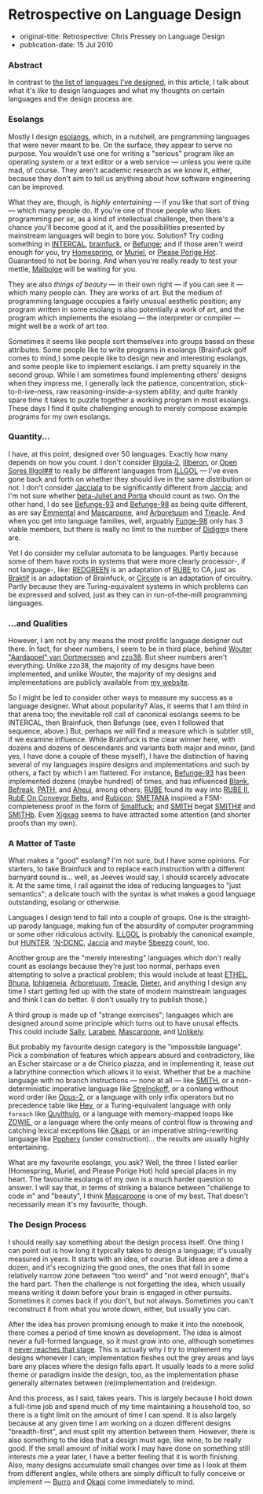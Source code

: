 Retrospective on Language Design
================================

*   original-title: Retrospective: Chris Pressey on Language Design
*   publication-date: 15 Jul 2010


### Abstract

In contrast to [the list of languages I've designed][],
in this article, I talk about what it's *like* to design languages
and what my thoughts on certain languages and the design process are.

### Esolangs

Mostly I design [esolangs][], which, in a nutshell,
are programming languages that were never meant to be. On the surface,
they appear to serve no purpose. You wouldn't use one for writing a
"serious" program like an operating system or a text editor or a web
service — unless you were quite mad, of course. They aren't academic
research as we know it, either, because they don't aim to tell us
anything about how software engineering can be improved.

What they are, though, is *highly entertaining* — if you like that sort
of thing — which many people do. If you're one of those people who likes
programming *per se*, as a kind of intellectual challenge, then there's
a chance you'll become good at it, and the possibilities presented by
mainstream languages will begin to bore you. Solution? Try coding
something in [INTERCAL](http://esolangs.org/wiki/INTERCAL),
[brainfuck][], or [Befunge][]; and if those aren't weird
enough for you, try [Homespring](http://esolangs.org/wiki/Homespring),
or [Muriel][], or [Please Porige
Hot](http://esolangs.org/wiki/Please_Porige_Hot). Guaranteed to not be
boring. And when you're really ready to test your mettle,
[Malbolge](http://esolangs.org/wiki/Malbolge) will be waiting for you.

They are also *things of beauty* — in their own right — if you can see
it — which many people can. They are works of art. But the medium of
programming language occupies a fairly unusual aesthetic position; any
program written in some esolang is also potentially a work of art, and
the program which implements the esolang — the interpreter or compiler —
might well be a work of art too.

Sometimes it seems like people sort themselves into groups based on
these attributes. Some people like to write programs in esolangs
(Brainfuck golf comes to mind,) some people like to design new and
interesting esolangs, and some people like to implement esolangs. I am
pretty squarely in the second group. While I am sometimes found
implementing others' designs when they impress me, I generally lack the
patience, concentration, stick-to-it-ive-ness, raw
reasoning-inside-a-system ability, and quite frankly spare time it takes
to puzzle together a working program in most esolangs. These days I find
it quite challenging enough to merely compose example programs for my
own esolangs.

### Quantity...

I have, at this point, designed over 50 languages. Exactly how many
depends on how you count. I don't consider [Illgola-2][], [Illberon][], or
[Open Sores Illgol##][] to really be different languages from
[ILLGOL][] — I've even gone back and forth on
whether they should live in the same distribution or not. I don't consider
[Jacciata][] to be significantly different from
[Jaccia][]; and I'm not sure whether
[beta-Juliet and Portia][] should count as two.
On the other hand, I do see
[Befunge-93][] and
[Befunge-98][] as being quite different, as are
say [Emmental][] and
[Mascarpone][], and
[Arboretuum][] and
[Treacle][]. And when you get into language
families, well, arguably [Funge-98][] only has 3
viable members, but there is really no limit to the number of
[Didigm][]s there are.

Yet I do consider my cellular automata to be languages. Partly because
some of them have roots in systems that were more clearly processor-, if
not language-, like: [REDGREEN][] is an
adaptation of [RUBE][] to CA, just as
[Braktif][] is an adaptation of Brainfuck, or
[Circute][] is an adaptation of circuitry.
Partly because they are Turing-equivalent systems in which problems can
be expressed and solved, just as they can in run-of-the-mill programming
languages.

### ...and Qualities

However, I am not by any means the most prolific language designer out
there. In fact, for sheer numbers, I seem to be in third place, behind
[Wouter "Aardappel" van Oortmerssen](http://strlen.com/) and
[zzo38](http://esolangs.org/wiki/User:Zzo38). But sheer numbers aren't
everything. Unlike zzo38, the majority of my designs have been
implemented, and unlike Wouter, the majority of my designs and
implementations are publicly available from [my website](http://catseye.tc/).

So I might be led to consider other ways to measure my success as a
language designer. What about popularity? Alas, it seems that I am third
in that arena too; the inevitable roll call of canonical esolangs seems
to be INTERCAL, then Brainfuck, then Befunge (see, even I followed that
sequence, above.) But, perhaps we will find a measure which is subtler
still, if we examine influence. While Brainfuck is the clear winner
here, with dozens and dozens of descendants and variants both major and
minor, (and yes, I have done a couple of these myself), I have the
distinction of having several of my languages inspire designs and
implementations and such by others, a fact by which I am flattered. For
instance, [Befunge-93][] has been implemented
dozens (maybe hundred) of times, and has influenced
[Blank][],
[Befreak](http://esolangs.org/wiki/Befreak),
[PATH][], and
[Aheui](http://esolangs.org/wiki/Aheui), among others;
[RUBE][] found its way into [RUBE II][],
[RubE On Conveyor Belts](http://esolangs.org/wiki/RubE_On_Conveyor_Belts),
and [Rubicon](http://kevan.org/rubicon/);
[SMETANA][] inspired a FSM-completeness proof in
the form of [Smallfuck][]; and
[SMITH][] begat
[SMITH\#](http://esolangs.org/wiki/SMITH_sharp) and
[SMITHb](http://esolangs.org/wiki/SMITHb). Even
[Xigxag][] seems to have attracted some attention
(and shorter proofs than my own).

### A Matter of Taste

What makes a "good" esolang? I'm not sure, but I have some opinions. For
starters, to take Brainfuck and to replace each instruction with a
different barnyard sound is... well, as Jeeves would say, I should
scarcely advocate it. At the same time, I rail against the idea of
reducing languages to "just semantics"; a delicate touch with the syntax
is what makes a good language outstanding, esolang or otherwise.

Languages I design tend to fall into a couple of groups. One is the
straight-up parody language, making fun of the absurdity of computer
programming or some other ridiculous activity.
[ILLGOL][] is probably the canonical example, but
[HUNTER][], ['N-DCNC][],
[Jaccia][] and maybe
[Sbeezg][] count, too.

Another group are the "merely interesting" languages which don't really
count as esolangs because they're just too normal, perhaps even
attempting to solve a practical problem; this would include at least
[ETHEL][], [Bhuna][], [Iphigeneia][], [Arboretuum][], [Treacle][],
[Dieter][], and anything I design any time I
start getting fed up with the state of modern mainstream languages and
think I can do better. (I don't usually try to publish those.)

A third group is made up of "strange exercises"; languages which are
designed around some principle which turns out to have unusal effects.
This could include [Sally][], [Larabee][], [Mascarpone][], and
[Unlikely][].

But probably my favourite design category is the "impossible language".
Pick a combination of features which appears absurd and contradictory,
like an Escher staircase or a de Chirico piazza, and in implementing it,
tease out a labrythine connection which allows it to exist. Whether that
be a machine language with no branch instructions — none at all — like
[SMITH][], or a non-deterministic imperative
language like [Strelnokoff][], or a conlang
without word order like [Opus-2][], or a language
with only infix operators but no precedence table like
[Hev][], or a Turing-equivalent language with only
`foreach` like [Quylthulg][], or a language
with memory-mapped loops like [ZOWIE][], or a
language where the only means of control flow is throwing and catching
lexical exceptions like [Okapi][], or an
imperative string-rewriting language like [Pophery][] (under
construction)... the results are usually highly entertaining.

What are my favourite esolangs, you ask? Well, the three I listed
earlier (Homespring, Muriel, and Please Porige Hot) hold special places
in my heart. The favourite esolangs of my *own* is a much harder
question to answer. I will say that, in terms of striking a balance
between "challenge to code in" and "beauty", I think
[Mascarpone][] is one of my best. That
doesn't necessarily mean it's my favourite, though.

### The Design Process

I should really say something about the design process itself. One thing
I can point out is how long it typically takes to design a language;
it's usually measured in years. It starts with an idea, of course. But
ideas are a dime a dozen, and it's recognizing the good ones, the ones
that fall in some relatively narrow zone between "too weird" and "not
weird enough", that's the hard part. Then the challenge is not
forgetting the idea, which usually means writing it down before your
brain is engaged in other pursuits. Sometimes it comes back if you
don't, but not always. Sometimes you can't reconstruct it from what you
wrote down, either, but usually you can.

After the idea has proven promising enough to make it into the notebook,
there comes a period of time known as development. The idea is almost
never a full-formed language, so it must grow into one, although
sometimes it [never reaches that stage][]. This is actually
why I try to implement my designs whenever I can; implementation fleshes
out the grey areas and lays bare any places where the design falls
apart. It usually leads to a more solid theme or paradigm inside the
design, too, as the implementation phase generally alternates between
(re)implementation and (re)design.

And this process, as I said, takes years. This is largely because I hold
down a full-time job and spend much of my time maintaining a household
too, so there is a tight limit on the amount of time I can spend. It is
also largely because at any given time I am working on a dozen different
designs "breadth-first", and must split my attention between them.
However, there is also something to the idea that a design must age,
like wine, to be really good. If the small amount of initial work I may
have done on something still interests me a year later, I have a better
feeling that it is worth finishing. Also, many designs accumulate small
changes over time as I look at them from different angles, while others
are simply difficult to fully conceive or implement —
[Burro][] and [Okapi][] come immediately to mind.

[the list of languages I've designed]: http://catseye.tc/node/Chris_Pressey's_Lingography
[never reaches that stage]: http://catseye.tc/node/LoUIE
[esolangs]: http://catseye.tc/node/Esolang
[Arboretuum]: http://catseye.tc/node/Arboretuum
[Befunge]: http://catseye.tc/node/Befunge-93
[Befunge-93]: http://catseye.tc/node/Befunge-93
[Befunge-98]: http://catseye.tc/node/Befunge-98
[beta-Juliet and Portia]: http://catseye.tc/node/beta-Juliet
[Bhuna]: http://catseye.tc/node/Bhuna
[Blank]: http://catseye.tc/node/Blank
[brainfuck]: http://catseye.tc/node/brainfuck
[Braktif]: http://catseye.tc/node/Braktif
[Burro]: http://catseye.tc/node/Burro
[Circute]: http://catseye.tc/node/Circute
[Didigm]: http://catseye.tc/node/Didigm
[Dieter]: http://catseye.tc/node/Dieter
[Emmental]: http://catseye.tc/node/Emmental
[ETHEL]: http://catseye.tc/node/ETHEL
[Funge-98]: http://catseye.tc/node/Funge-98
[Hev]: http://catseye.tc/node/Hev
[HUNTER]: http://catseye.tc/node/HUNTER
[ILLGOL]: http://catseye.tc/node/ILLGOL
[Illgola-2]: http://catseye.tc/node/Illgola-2
[Illberon]: http://catseye.tc/node/Illberon
[Iphigeneia]: http://catseye.tc/node/Iphigeneia
[Jaccia]: http://catseye.tc/node/Jaccia
[Jacciata]: http://catseye.tc/node/Jacciata
[Open Sores Illgol##]: http://catseye.tc/node/Open_Sores_Illgol__
[Larabee]: http://catseye.tc/node/Larabee
[Mascarpone]: http://catseye.tc/node/Mascarpone
[Muriel]: http://catseye.tc/node/Muriel
['N-DCNC]: http://catseye.tc/node/'N-DCNC
[Okapi]: http://catseye.tc/node/Okapi
[Opus-2]: http://catseye.tc/node/Opus-2
[PATH]: http://catseye.tc/node/PATH
[Pophery]: http://catseye.tc/node/Pophery
[Quylthulg]: http://catseye.tc/node/Quylthulg
[REDGREEN]: http://catseye.tc/node/REDGREEN
[RUBE]: http://catseye.tc/node/RUBE
[RUBE II]: http://catseye.tc/node/RUBE_II
[Sally]: http://catseye.tc/node/Sally
[Sbeezg]: http://catseye.tc/node/Sbeezg
[Smallfuck]: http://catseye.tc/node/Smallfuck
[SMETANA]: http://catseye.tc/node/SMETANA
[SMITH]: http://catseye.tc/node/SMITH
[Strelnokoff]: http://catseye.tc/node/Strelnokoff
[Treacle]: http://catseye.tc/node/Treacle
[Unlikely]: http://catseye.tc/node/Unlikely
[Xigxag]: http://catseye.tc/node/Xigxag
[ZOWIE]: http://catseye.tc/node/ZOWIE

